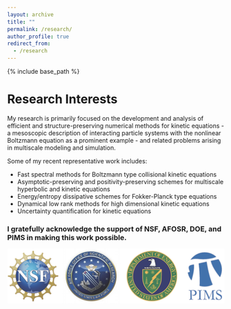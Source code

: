 ```yaml
---
layout: archive
title: ""
permalink: /research/
author_profile: true
redirect_from:
  - /research
---
```


{% include base_path %}

Research Interests
======
My research is primarily focused on the development and analysis of efficient and structure-preserving numerical methods for kinetic equations - a mesoscopic description of interacting particle systems with the nonlinear Boltzmann equation as a prominent example - and related problems arising in multiscale modeling and simulation. 

Some of my recent representative work includes:
* Fast spectral methods for Boltzmann type collisional kinetic equations
* Asymptotic-preserving and positivity-preserving schemes for multiscale hyperbolic and kinetic equations
* Energy/entropy dissipative schemes for Fokker-Planck type equations
* Dynamical low rank methods for high dimensional kinetic equations
* Uncertainty quantification for kinetic equations


### I gratefully acknowledge the support of NSF, AFOSR, DOE, and PIMS in making this work possible.

![funding](/assets/funding.png)
